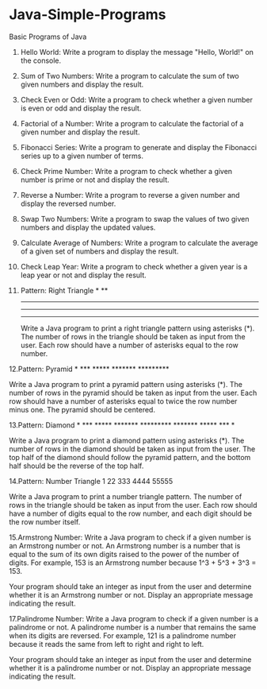 # Java-Simple-Programs
Basic Programs of Java 


1. Hello World:
   Write a program to display the message "Hello, World!" on the console.

2. Sum of Two Numbers:
   Write a program to calculate the sum of two given numbers and display the result.

3. Check Even or Odd:
   Write a program to check whether a given number is even or odd and display the result.

4. Factorial of a Number:
   Write a program to calculate the factorial of a given number and display the result.

5. Fibonacci Series:
   Write a program to generate and display the Fibonacci series up to a given number of terms.

6. Check Prime Number:
   Write a program to check whether a given number is prime or not and display the result.

7. Reverse a Number:
   Write a program to reverse a given number and display the reversed number.

8. Swap Two Numbers:
   Write a program to swap the values of two given numbers and display the updated values.

9. Calculate Average of Numbers:
   Write a program to calculate the average of a given set of numbers and display the result.

10. Check Leap Year:
    Write a program to check whether a given year is a leap year or not and display the result.

11. Pattern: Right Triangle
	*
	**
	***
	****
	*****

    Write a Java program to print a right triangle pattern using asterisks (*). The number of rows in the triangle should be taken as input from the user. Each row should have a number of asterisks equal to the row number.

12.Pattern: Pyramid
		*
	   ***
	  *****
	 *******
	*********

   Write a Java program to print a pyramid pattern using asterisks (*). The number of rows in the pyramid should be taken as input from the user. Each row should have a number of asterisks equal to twice the row number minus one. The pyramid should be centered.

13.Pattern: Diamond
		*
	   ***
	  *****
	 *******
	*********
	 *******
	  *****
	   ***
		*

   Write a Java program to print a diamond pattern using asterisks (*). The number of rows in the diamond should be taken as input from the user. The top half of the diamond should follow the pyramid pattern, and the bottom half should be the reverse of the top half.

14.Pattern: Number Triangle
	1
	22
	333
	4444
	55555

   Write a Java program to print a number triangle pattern. The number of rows in the triangle should be taken as input from the user. Each row should have a number of digits equal to the row number, and each digit should be the row number itself.

15.Armstrong Number:
   Write a Java program to check if a given number is an Armstrong number or not. An Armstrong number is a number that is equal to the sum of its own digits raised to the power of the number of digits. For example, 153 is an Armstrong number because 1^3 + 5^3 + 3^3 = 153.

   Your program should take an integer as input from the user and determine whether it is an Armstrong number or not. Display an appropriate message indicating the result.

17.Palindrome Number:
   Write a Java program to check if a given number is a palindrome or not. A palindrome number is a number that remains the same when its digits are reversed. For example, 121 is a palindrome number because it reads the same from left to right and right to left.

   Your program should take an integer as input from the user and determine whether it is a palindrome number or not. Display an appropriate message indicating the result.   
